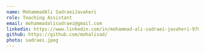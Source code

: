 ```yaml
---
name: MohammadAli SadraeiJavaheri
role: Teaching Assistant
email: mohammadalisadraei@gmail.com
linkedin: https://www.linkedin.com/in/mohammad-ali-sadraei-javaheri-970052207/
github: https://github.com/mohalisad/
photo: sadraei.jpeg
---
```


